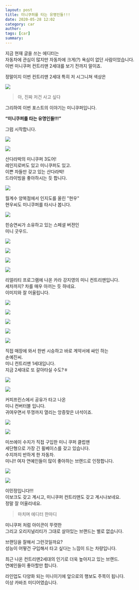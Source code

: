 ```yaml
---
layout: post
title: 미니쿠퍼를 타는 유명인들!!!
date: 2020-05-28 12:02
category: car
author: 
tags: [car]
summary: 
---
```



지금 현재 글을 쓰는 에디터는  
자동차에 관심이 많지만 자동차에 크게(?) 욕심이 없던 사람이었습니다.  
이번 미니쿠퍼 컨트리맨 2세대를 보기 전까지 말이죠.  
  
정말이지 이번 컨트리맨 2세대 특히 저 시그니쳐 색상은  

[![](https://post-phinf.pstatic.net/MjAxNzA1MjNfMjUy/MDAxNDk1NDY2MzY0NjQ5.aQvLYECsOMqecVTZb1rfWLs9VEtEQr6qZbTYq99k7uAg.x4zQ4Gf7NXSGqteg-AeLHHTJ-GC_UrMNLqYXf9lLv4Ig.JPEG/%EB%AF%B8%EB%8B%88.jpg?type=w1200)](https://post.naver.com/viewer/postView.nhn?volumeNo=7795125&memberNo=31032940#)

> 아, 진짜 저건 사고 싶다

그리하여 이번 포스트의 이야기는 미니쿠퍼입니다.  
  
**“****미니쿠퍼를 타는 유명인들!!!****”**  
  
그럼 시작합니다.

[![](https://post-phinf.pstatic.net/MjAxNzA1MjNfMjA0/MDAxNDk1NDY1NDg1OTI1.hisn0hx_cfxy6cJVpmeplDzzuNLG3T5U-JBhsVJ6_hQg.7dnxYSL4zQH2gwbeyNGW9qBVqdOYpJg7Nr8J7CYkd68g.JPEG/%EC%82%B0%EB%8B%A4.jpeg?type=w1200)](https://post.naver.com/viewer/postView.nhn?volumeNo=7795125&memberNo=31032940#)

[![](https://post-phinf.pstatic.net/MjAxNzA1MjNfMTM5/MDAxNDk1NDY1NDk5OTk3.CpoMmIS8hjfgkkxahHcbc_c4c49Wyu-oSkkUoJXf9u4g.phAdIfZ7jorGdTLN3ZDabpOvljjonYAzjB7NFggMiLMg.JPEG/%EC%82%B0%EB%8B%A42.jpeg?type=w1200)](https://post.naver.com/viewer/postView.nhn?volumeNo=7795125&memberNo=31032940#)

산다라박의 미니쿠퍼 3도어!  
레인지로버도 있고 미니쿠퍼도 있고.  
이쁜 차들만 갖고 있는 산다라박!  
드라이빙을 좋아하시는 듯 합니다.

[![](https://post-phinf.pstatic.net/MjAxNzA1MjJfMjA2/MDAxNDk1NDYyODk2Mzc3.SD65_KiV_K0erF6vFwnNp5oyZaE_rkxdaLURR6DnF7Yg.Pf8SCMNRDgMysC8Bz4jrzaNvRLEsLd69dl392sCpRP0g.JPEG/%ED%98%84%EC%9A%B0_%EB%AF%B8%EB%8B%88%EC%BF%A0%ED%8D%BC.jpg?type=w1200)](https://post.naver.com/viewer/postView.nhn?volumeNo=7795125&memberNo=31032940#)

월계수 양복점에서 인지도를 올린 "현우"  
현우씨도 미니쿠퍼를 타시나 봅니다.

[![](https://post-phinf.pstatic.net/MjAxNzA1MjJfMTg5/MDAxNDk1NDYzMTYxNzQx.r3pqeU5LxyWCjI7SB-YzACltVgme8M28Y35iswuMGvog.I2hZsg8ZLs5DaykqTPpnVQEq5qP4nU--r2Wz1v4jfUYg.JPEG/%ED%95%9C%EC%8A%B9%EC%97%B0.jpg?type=w1200)](https://post.naver.com/viewer/postView.nhn?volumeNo=7795125&memberNo=31032940#)

힌승연씨가 소유하고 있는 스페셜 버젼인  
미니 굿우드.

[![](https://post-phinf.pstatic.net/MjAxNzA1MjJfNjkg/MDAxNDk1NDYzMzExMzg3.9cIB86Hru9XyrYGBCO3-9NVKiO9qw_S5MGUXpM0gk7Yg.xhmC8sr8fQkBOuK3em-SsKG5x7I2hhuIoSBjcrV_js8g.JPEG/%EA%B0%95%EC%A7%80%EC%98%813.jpg?type=w1200)](https://post.naver.com/viewer/postView.nhn?volumeNo=7795125&memberNo=31032940#)

[![](https://post-phinf.pstatic.net/MjAxNzA1MjJfMjc2/MDAxNDk1NDYzMzExMzc2.7Xu9zI7rdUzkGGL4j5EmwG4AKDcwTLqS92sSrzXayuYg.76vWCRRAkLPl-iqPNJsUuX7dTROOFNkTi6-r3pjBBa8g.JPEG/%EA%B0%95%EC%A7%80%EC%98%814.jpg?type=w1200)](https://post.naver.com/viewer/postView.nhn?volumeNo=7795125&memberNo=31032940#)

[![](https://post-phinf.pstatic.net/MjAxNzA1MjJfNTQg/MDAxNDk1NDYzMjA1ODk1.jWxjhK2ld4v80JNeyvBAO1zGVOTTz4cgC1e8oLS65LYg.g4n6JNq0AO29J57qsoojNFg_RPTwxpXBOs_wa2WtBr0g.JPEG/%EA%B0%95%EC%A7%80%EC%98%81.jpg?type=w1200)](https://post.naver.com/viewer/postView.nhn?volumeNo=7795125&memberNo=31032940#)

[![](https://post-phinf.pstatic.net/MjAxNzA1MjJfMjM0/MDAxNDk1NDYzMjA1OTUx.K6ZV01qvaawlKIPbJXrJZ5i2MzASbbxbItUoCCK86gQg.eJYr783wuzYdxctKYgkUkcHSkkJz9hR4aabHJgJPmnIg.JPEG/%EA%B0%95%EC%A7%80%EC%98%812.jpg?type=w1200)](https://post.naver.com/viewer/postView.nhn?volumeNo=7795125&memberNo=31032940#)

리얼리티 프로그램에 나온 카라 강지영의 미니 컨트리맨입니다.  
세차까지? 차를 매우 아끼는 듯 하네요.  
이미지와 잘 어울립니다.

[![](https://post-phinf.pstatic.net/MjAxNzA1MjJfNjMg/MDAxNDk1NDY0NjMwMzY4.QBxZaofm8r_0c3ir97V79vNlpmY04EHEannIxaNLpbYg.824Vy4JrbnMHt6hBQYS_m3gQyHzNmHFktHUuFFLx_Isg.JPEG/%EC%86%90%EC%98%88.jpeg?type=w1200)](https://post.naver.com/viewer/postView.nhn?volumeNo=7795125&memberNo=31032940#)

[![](https://post-phinf.pstatic.net/MjAxNzA1MjJfMjU1/MDAxNDk1NDY0NjMwMzY4.oc4hi5yHdpGEE6xFb3z_0xspsv-wdzd2GzCRXO7m3fgg.5x_BopDcK9iMoNNeOo0oa817Z4nbKxiBG5kiG0tbmx4g.JPEG/%EC%86%90%EC%98%882.jpeg?type=w1200)](https://post.naver.com/viewer/postView.nhn?volumeNo=7795125&memberNo=31032940#)

[![](https://post-phinf.pstatic.net/MjAxNzA1MjJfMjI1/MDAxNDk1NDY0NjMwMzU4.oGTvi-YmtyvnUVY5qoWKRUAhQOQKQ3ce9Ua_qlyhvgYg.5gUPQUEBIGLyro0Zs-6MlQh8-tnWJXPySmURDaIg_ucg.JPEG/%EC%86%90%EC%98%883.jpeg?type=w1200)](https://post.naver.com/viewer/postView.nhn?volumeNo=7795125&memberNo=31032940#)

[![](https://post-phinf.pstatic.net/MjAxNzA1MjJfMjQ4/MDAxNDk1NDY0NjMwMzU5.9feXwL7UuWmd5iRp0DNWgmHKSanj116pGm3Dc5Edb5wg.8wpAcQJzc7-rXEcvSRgIQHciYsTqxn4Fs14YZOs1kZ0g.JPEG/%EC%86%90%EC%98%884.jpeg?type=w1200)](https://post.naver.com/viewer/postView.nhn?volumeNo=7795125&memberNo=31032940#)

[![](https://post-phinf.pstatic.net/MjAxNzA1MjJfNzcg/MDAxNDk1NDY0NjMwMzYw.E9kt6VR3BsGH6WmCOMqMrDUsXAeMvkdIsWPIIzLDWJYg._pcHraQ8Tao_9kxW4fPL2Tnmr7gan8VPjNaL_BAu2ngg.JPEG/%EC%86%90%EC%98%885.jpeg?type=w1200)](https://post.naver.com/viewer/postView.nhn?volumeNo=7795125&memberNo=31032940#)

직접 매장에 와서 한번 시승하고 바로 계약서에 싸인 하는  
손예진씨.  
미니 컨트리맨 1세대입니다.  
지금 2세대로 또 갈아타실 수도?ㅎ

[![](https://post-phinf.pstatic.net/MjAxNzA1MjNfMjYx/MDAxNDk1NDY1NDU5MzY4.6gSbmfH_oaFm2l8CEB1X1mnH9Jjbi2eg0jtemlKilJEg.1zVg53t7fEJZ_gDfX7NCucZceLR7FZFVPpil8rxtoacg.JPEG/%EA%B3%B5%EC%9C%A0.jpg?type=w1200)](https://post.naver.com/viewer/postView.nhn?volumeNo=7795125&memberNo=31032940#)

[![](https://post-phinf.pstatic.net/MjAxNzA1MjNfMTgw/MDAxNDk1NDY1NjE5NTY4.E0OFhP0i44W1DVTNzfonqk6t3CntPgef7gVOBDGOfFEg.f1PaGtLa21u3Y7XMUNPxUQCY09WbSUdpFi70x7A0rXUg.JPEG/%EA%B3%B5%EC%9C%A02.jpg?type=w1200)](https://post.naver.com/viewer/postView.nhn?volumeNo=7795125&memberNo=31032940#)

커피프린스에서 공유가 타고 나온  
미니 컨버터블 입니다.  
귀여우면서 뚜껑까지 열리는 앙증맞은 녀석이죠.

[![](https://post-phinf.pstatic.net/MjAxNzA1MjNfMTQ0/MDAxNDk1NDY1NzAzODMy.XZW9EtMRDq3nBb6mGZdhlJPHn_paCpKcyv1NGL74eEQg.ySqzPFTXKtuJ28mYH3OZ3PsXKNeLXWdcPz3R8nBZXC8g.JPEG/%EC%88%98%EC%A7%80.jpg?type=w1200)](https://post.naver.com/viewer/postView.nhn?volumeNo=7795125&memberNo=31032940#)

[![](https://post-phinf.pstatic.net/MjAxNzA1MjNfMjMx/MDAxNDk1NDY1NzAzODkz.Vvz7QnRXVXl7-b-f8Wz-z6LAoRwxi5-4YaC0KlSpDEUg.Eu_9A6Alpy6c-7USEEF4pdF0zN6jWWbmrMQ-rhaDzdog.JPEG/%EC%88%98%EC%A7%8021.jpg?type=w1200)](https://post.naver.com/viewer/postView.nhn?volumeNo=7795125&memberNo=31032940#)

미쓰에이 수지가 직접 구입한 미니 쿠퍼 클럽맨  
세단형으로 가장 긴 휠베이스를 갖고 있습니다.  
수지까지 반하게 한 자동차.  
미니!! 여자 연예인들이 많이 좋아하는 브랜드로 인정합니다.

[![](https://post-phinf.pstatic.net/MjAxNzA1MjNfMzMg/MDAxNDk1NDY1ODM2NTY1.MtSwTM_-nqxDlBrq2hFPCbE4EFM5KUeRXVsFtSkYHQAg.GL48PTMKJCwIlEcI7xMkS_jhwx3P9_0-l2Bhpae2jAMg.JPEG/%EC%9D%B4%EB%AF%BC%EC%A0%95.jpg?type=w1200)](https://post.naver.com/viewer/postView.nhn?volumeNo=7795125&memberNo=31032940#)

[![](https://post-phinf.pstatic.net/MjAxNzA1MjNfMTQ2/MDAxNDk1NDY1ODM2NTY2.gtsT90Qs97rQ5iXIw1UCXa1lL5FkIeuv9QQnRPJ6Hb0g.nAdpH5_g5GrtJNePjWWBVkoxrCjSvccT_Uri_FsOz2og.JPEG/%EC%9D%B4%EB%AF%BC%EC%A0%952.jpg?type=w1200)](https://post.naver.com/viewer/postView.nhn?volumeNo=7795125&memberNo=31032940#)

이민정입니다!!!  
이보크도 갖고 계시고, 미니쿠퍼 컨트리맨도 갖고 계시나보네요.  
정말 잘 어울리네요.

> 마치며 에디터 한마디

미니쿠퍼 처럼 아이콘이 뚜렷한  
그리고 오리지널리티가 그대로 살아있는 브랜드는 별로 없습니다.  
  
브랜딩을 잘해서 그런것일까요?  
성능이 어떻건 구입해서 타고 싶다는 느낌이 드는 차량입니다.  
  
최근 나온 컨트리맨2세대의 인기로 더욱 높아지고 있는 브랜드.  
연예인들이 좋아할만 합니다.  
  
라인업도 다양화 되는 미니이기에 앞으로의 행보도 주목이 됩니다.  
이상 카바조 미디어였습니다.
